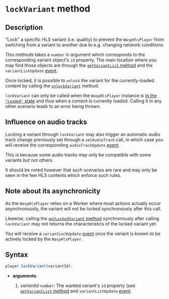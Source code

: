 # `lockVariant` method

## Description

"Lock" a specific HLS variant (i.e. quality) to prevent the `WaspHlsPlayer` from
switching from a variant to another due to e.g. changing network conditions

This methods takes a `number` in argument which corresponds to the corresponding
variant object's `id` property. The main location where you may find those
objects are through the [`getVariantList` method](./getVariantList.md) and the
`variantListUpdate` [event](../Player_Events.md).

Once locked, it is possible to `unlock` the variant for the currently-loaded
content by calling the [`unlockVariant`](./unlockVariant.md) method.

`lockVariant` can only be called when the `WaspHlsPlayer` instance is [in the
`"Loaded"` state](../Basic_Methods/getPlayerState.md) and thus when a content is
currently loaded. Calling it in any other scenario leads to an error being
thrown.

## Influence on audio tracks

Locking a variant through `lockVariant` may also trigger an automatic audio
track change previously set through a `setAudioTrack` call, in which case you
will receive the corresponding `audioTrackUpdate` [event](../Player_Events.md).

This is because some audio tracks may only be compatible with some variants
but not others.

It should be noted however that such scenarios are rare and may only be seen in
the few HLS contents which enforce such rules.

## Note about its asynchronicity

As the `WaspHlsPlayer` relies on a Worker where most actions actually occur
asynchronously, the variant will not be locked synchronously after this
call.

Likewise, calling the [`getLockedVariant` method](./getLockedVariant.md)
synchronously after calling `lockVariant` may not returns the characteristics
of the locked variant yet.

You will receive a `variantLockUpdate` [event](../Player_Events.md) once the
variant is known to be actively locked by the `WaspHlsPlayer`.

## Syntax

```js
player.lockVariant(variantId);
```

- **arguments**:

  1. _variantId_ `number`: The wanted variant's `id` property (see
     [`getVariantList` method](./getVariantList.md) and `variantListUpdate`
     [event](../Player_Events.md).
